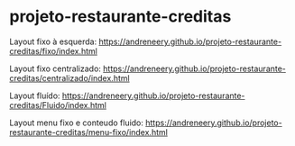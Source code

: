 # projeto-restaurante-creditas

Layout fixo à esquerda: https://andreneery.github.io/projeto-restaurante-creditas/fixo/index.html

Layout fixo centralizado: https://andreneery.github.io/projeto-restaurante-creditas/centralizado/index.html

Layout fluído: https://andreneery.github.io/projeto-restaurante-creditas/Fluido/index.html

Layout menu fixo e conteudo fluido: https://andreneery.github.io/projeto-restaurante-creditas/menu-fixo/index.html
